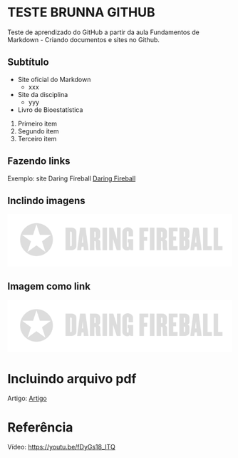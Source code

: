 # TESTE BRUNNA GITHUB
Teste de aprendizado do GitHub a partir da aula Fundamentos de Markdown - Criando documentos e sites no Github.
## Subtítulo

* Site oficial do Markdown
  * xxx
* Site da disciplina
  * yyy
* Livro de Bioestatística

1. Primeiro item
2. Segundo item
3. Terceiro item

## Fazendo links
Exemplo: site Daring Fireball
[Daring Fireball](https://daringfireball.net)

## Inclindo imagens
![texto alt](daringfireball.png)

## Imagem como link
[![texto alt](daringfireball.png)](https://daringfireball.net)

# Incluindo arquivo pdf
Artigo: [Artigo](GRAPHS_IN_STATISTICAL_ANALYSIS_anscombe1973.pdf)

# Referência
Vídeo: https://youtu.be/fDyGs18_ITQ
